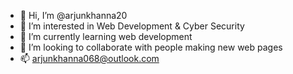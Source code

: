 - 👋 Hi, I’m @arjunkhanna20
- 👀 I’m interested in Web Development & Cyber Security
- 🌱 I’m currently learning web development 
- 💞️ I’m looking to collaborate with people making new web pages 
- 📫 arjunkhanna068@outlook.com

<!---
arjunkhanna20/arjunkhanna20 is a ✨ special ✨ repository because its `README.md` (this file) appears on your GitHub profile.
You can click the Preview link to take a look at your changes.
--->
